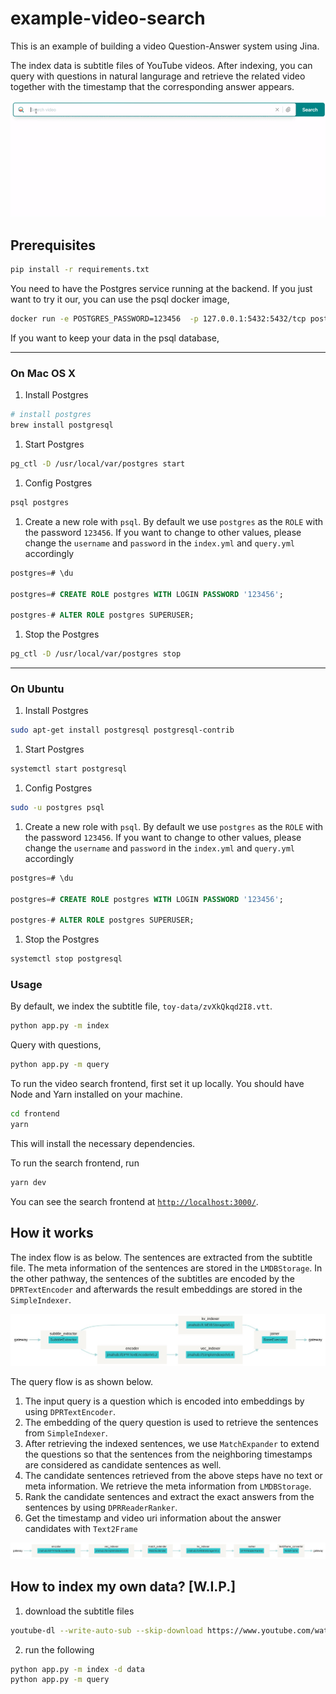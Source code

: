 # example-video-search
This is an example of building a video Question-Answer system using Jina.

The index data is subtitle files of YouTube videos. After indexing, you can query with questions in natural langurage and retrieve the related video together with the timestamp that the corresponding answer appears. 

![](.github/demo.gif)

## Prerequisites

```bash
pip install -r requirements.txt
```

You need to have the Postgres service running at the backend. If you just want to try it our, you can use the psql docker image,

```bash
docker run -e POSTGRES_PASSWORD=123456  -p 127.0.0.1:5432:5432/tcp postgres:13.2
```

If you want to keep your data in the psql database,

----
### On Mac OS X

1. Install Postgres

```bash
# install postgres
brew install postgresql
```

1. Start Postgres
```bash
pg_ctl -D /usr/local/var/postgres start
```

1. Config Postgres
```bash
psql postgres
```

1. Create a new role with `psql`. By default we use `postgres` as the `ROLE` with the password `123456`. If you want to change to other values, please change the `username` and `password` in the `index.yml` and `query.yml` accordingly

```sql
postgres=# \du

postgres=# CREATE ROLE postgres WITH LOGIN PASSWORD '123456';

postgres-# ALTER ROLE postgres SUPERUSER;
```

1. Stop the Postgres

```bash
pg_ctl -D /usr/local/var/postgres stop
```

----

### On Ubuntu

1. Install Postgres
```bash
sudo apt-get install postgresql postgresql-contrib
```

1. Start Postgres
```bash
systemctl start postgresql
```

1. Config Postgres
```bash
sudo -u postgres psql
```

1. Create a new role with `psql`. By default we use `postgres` as the `ROLE` with the password `123456`. If you want to change to other values, please change the `username` and `password` in the `index.yml` and `query.yml` accordingly

```sql
postgres=# \du

postgres=# CREATE ROLE postgres WITH LOGIN PASSWORD '123456';

postgres-# ALTER ROLE postgres SUPERUSER;
```

1. Stop the Postgres

```bash
systemctl stop postgresql
```


### Usage

By default, we index the subtitle file, `toy-data/zvXkQkqd2I8.vtt`.


```bash
python app.py -m index
```

Query with questions,

```bash
python app.py -m query
```

To run the video search frontend, first set it up locally.
You should have Node and Yarn installed on your machine.

```bash
cd frontend
yarn
```
This will install the necessary dependencies.

To run the search frontend, run

```bash
yarn dev
```

You can see the search frontend at [`http://localhost:3000/`](http://localhost:3000/).


## How it works

The index flow is as below. The sentences are extracted from the subtitle file. The meta information of the sentences are stored in the `LMDBStorage`. In the other pathway, the sentences of the subtitles are encoded by the `DPRTextEncoder` and afterwards the result embeddings are stored in the `SimpleIndexer`.

![](.github/flow_index.png)

The query flow is as shown below. 

1. The input query is a question which is encoded into embeddings by using `DPRTextEncoder`. 
2. The embedding of the query question is used to retrieve the sentences from `SimpleIndexer`. 
3. After retrieving the indexed sentences, we use `MatchExpander` to extend the questions so that the sentences from the neighboring timestamps are considered as candidate sentences as well.
4. The candidate sentences retrieved from the above steps have no text or meta information. We retrieve the meta information from `LMDBStorage`.
4. Rank the candidate sentences and extract the exact answers from the sentences by using `DPRReaderRanker`. 
5. Get the timestamp and video uri information about the answer candidates with `Text2Frame`

![](.github/flow_query.png)

## How to index my own data? [W.I.P.]

1. download the subtitle files
```bash
youtube-dl --write-auto-sub --skip-download https://www.youtube.com/watch\?v\=zvXkQkqd2I8 -o data/zvXkQkqd2I8
```

2. run the following
```bash
python app.py -m index -d data
python app.py -m query
```